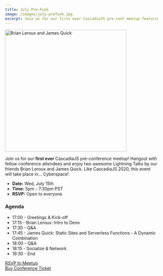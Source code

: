 ```yaml
---
title: July Pre-Funk
image: /images/july-prefunk.jpg
excerpt: Join us for our first ever CascadiaJS pre-conf meetup featuring ⚡️ talks by Brian Leroux and James Quick!
---
```

<img src="/images/july-prefunk.jpg" alt="Brian Leroux and James Quick" style="height:400px;width:400px"/>

Join us for our **first ever** CascadiaJS pre-conference meetup! Hangout with fellow conference attendees and enjoy two awesome Lightning Talks by our friends Brian Leroux and James Quick. Like CascadiaJS 2020, this event will take place in... Cyberspace!

* **Date:** Wed, July 15th
* **Time:** 5pm - 7:30pm PST
* **RSVP:** Open to everyone

### Agenda

* 17:00 - Greetings & Kick-off
* 17:15 - Brian Leroux: Intro to Deno
* 17:30 - Q&A
* 17:45 - James Quick: Static Sites and Serverless Functions - A Dynamic Combination
* 18:00 - Q&A
* 18:15 - Socialize & Network
* 19:30 - End

<div class="cta"><a href="https://ti.to/event-loop/cjs20-july-prefunk">RSVP to Meetup</a></div>

<div class="cta"><a href="https://ti.to/event-loop/cascadiajs-2020/">Buy Conference Ticket</a></div>